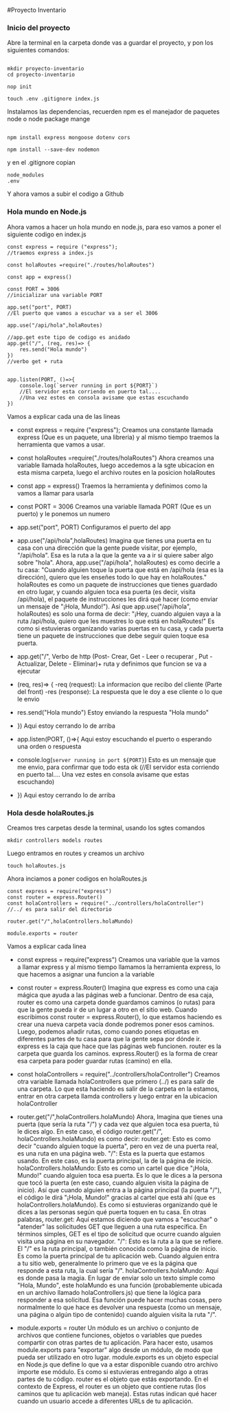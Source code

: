 #Proyecto Inventario
### Inicio del proyecto
Abre la terminal en la carpeta donde vas a guardar el proyecto, y pon los siguientes comandos:
```

mkdir proyecto-inventario
cd proyecto-inventario
```
```
nop init
```
```
touch .env .gitignore index.js
```
Instalamos las dependencias, recuerden npm es el manejador de paquetes node o node package mange
```

npm install express mongoose dotenv cors
```
```
npm install --save-dev nodemon
```
y en el .gitignore copian
```
node_modules
.env
```
Y ahora vamos a subir el codigo a Github

### Hola mundo en Node.js
Ahora vamos a hacer un hola mundo en node.js, para eso vamos a poner el siguiente codigo en index.js
```
const express = require ("express");
//traemos express a index.js 

const holaRoutes =require("./routes/holaRoutes")

const app = express()

const PORT = 3006
//inicializar una variable PORT

app.set("port", PORT)
//El puerto que vamos a escuchar va a ser el 3006

app.use("/api/hola",holaRoutes)

//app.get este tipo de codigo es anidado
app.get("/", (req, res)=> {
    res.send("Hola mundo")
})
//verbo get + ruta


app.listen(PORT, ()=>{
    console.log(`server running in port ${PORT}`)
    //El servidor esta corriendo en puerto tal....
    //Una vez estes en consola avisame que estas escuchando
})

```
Vamos a explicar cada una de las lineas 

- const express = require ("express");
Creamos una constante llamada express (Que es un paquete, una libreria) y al mismo tiempo traemos la herramienta que vamos a usar.

- const holaRoutes =require("./routes/holaRoutes")
Ahora creamos una variable llamada holaRoutes, luego accedemos a la sgte ubicacion en esta misma carpeta, luego el archivo routes en la posicion holaRoutes

- const app = express()
Traemos la herramienta y definimos como la vamos a llamar para usarla

- const PORT = 3006
Creamos una variable llamada PORT (Que es un puerto) y le ponemos un numero

- app.set("port", PORT)
Configuramos el puerto del app

- app.use("/api/hola",holaRoutes)
Imagina que tienes una puerta en tu casa con una dirección que la gente puede visitar, por ejemplo, "/api/hola". Esa es la ruta a la que la gente va a ir si quiere saber algo sobre "hola".
Ahora, app.use("/api/hola", holaRoutes) es como decirle a tu casa:
"Cuando alguien toque la puerta que está en /api/hola (esa es la dirección), quiero que les enseñes todo lo que hay en holaRoutes."
holaRoutes es como un paquete de instrucciones que tienes guardado en otro lugar, y cuando alguien toca esa puerta (es decir, visita /api/hola), el paquete de instrucciones les dirá qué hacer (como enviar un mensaje de "¡Hola, Mundo!").
Así que app.use("/api/hola", holaRoutes) es solo una forma de decir:
"¡Hey, cuando alguien vaya a la ruta /api/hola, quiero que les muestres lo que está en holaRoutes!"
Es como si estuvieras organizando varias puertas en tu casa, y cada puerta tiene un paquete de instrucciones que debe seguir quien toque esa puerta.

- app.get("/",
Verbo de http (Post- Crear, Get - Leer o recuperar , Put - Actualizar, Delete - Eliminar)+ ruta y definimos que funcion se va a ejecutar

- (req, res)=> {
   -req (request): La informacion que recibo del cliente (Parte del front)
   -res (response): La respuesta que le doy a ese cliente o lo que le envio

- res.send("Hola mundo")
Estoy enviando la respuesta "Hola mundo"

- })
Aqui estoy cerrando lo de arriba

- app.listen(PORT, ()=>{
Aqui estoy escuchando el puerto o esperando una orden o respuesta

- console.log(`server running in port ${PORT}`)
Esto es un mensaje que me envio, para confirmar que todo esta ok (//El servidor esta corriendo en puerto tal.... Una vez estes en consola avisame que estas escuchando)

- })
Aqui estoy cerrando lo de arriba

### Hola desde holaRoutes.js

Creamos tres carpetas desde la terminal, usando los sgtes comandos
```
mkdir controllers models routes
```
Luego entramos en routes y creamos un archivo
```
touch holaRoutes.js
```
Ahora inciamos a poner codigos en holaRoutes.js
```
const express = require("express")
const router = express.Router()
const holaControllers = require("../controllers/holaController")
//../ es para salir del directorio

router.get("/",holaControllers.holaMundo)

module.exports = router
```
Vamos a explicar cada linea

- const express = require("express")
Creamos una variable que la vamos a llamar express y al mismo tiempo llamamos la herramienta express, lo que hacemos a asignar una funcion a la variable

- const router = express.Router()
Imagina que express es como una caja mágica que ayuda a las páginas web a funcionar. Dentro de esa caja, router es como una carpeta donde guardamos caminos (o rutas) para que la gente pueda ir de un lugar a otro en el sitio web.
Cuando escribimos const router = express.Router(), lo que estamos haciendo es crear una nueva carpeta vacía donde podremos poner esos caminos. Luego, podemos añadir rutas, como cuando pones etiquetas en diferentes partes de tu casa para que la gente sepa por dónde ir.
express es la caja que hace que las páginas web funcionen.
router es la carpeta que guarda los caminos.
express.Router() es la forma de crear esa carpeta para poder guardar rutas (camino) en ella.

- const holaControllers = require("../controllers/holaController")
Creamos otra variable llamada holaControllers que primero (../) es para salir de una carpeta. Lo que esta haciendo es salir de la carpeta en la estamos, entrar en otra carpeta llamda controllers y luego entrar en la ubicacion holaController

- router.get("/",holaControllers.holaMundo)
Ahora, Imagina que tienes una puerta (que sería la ruta "/") y cada vez que alguien toca esa puerta, tú le dices algo. En este caso, el código router.get("/", holaControllers.holaMundo) es como decir:
router.get: Esto es como decir "cuando alguien toque la puerta", pero en vez de una puerta real, es una ruta en una página web.
"/": Esta es la puerta que estamos usando. En este caso, es la puerta principal, la de la página de inicio.
holaControllers.holaMundo: Esto es como un cartel que dice "¡Hola, Mundo!" cuando alguien toca esa puerta. Es lo que le dices a la persona que tocó la puerta (en este caso, cuando alguien visita la página de inicio).
Así que cuando alguien entra a la página principal (la puerta "/"), el código le dirá "¡Hola, Mundo!" gracias al cartel que está ahí (que es holaControllers.holaMundo).
Es como si estuvieras organizando qué le dices a las personas según qué puerta toquen en tu casa.
En otras palabras, router.get: Aquí estamos diciendo que vamos a "escuchar" o "atender" las solicitudes GET que lleguen a una ruta específica. En términos simples, GET es el tipo de solicitud que ocurre cuando alguien visita una página en su navegador.
"/": Esto es la ruta a la que se refiere. El "/" es la ruta principal, o también conocida como la página de inicio. Es como la puerta principal de tu aplicación web. Cuando alguien entra a tu sitio web, generalmente lo primero que ve es la página que responde a esta ruta, la cual sería "/".
holaControllers.holaMundo: Aquí es donde pasa la magia. En lugar de enviar solo un texto simple como "Hola, Mundo", este holaMundo es una función (probablemente ubicada en un archivo llamado holaControllers.js) que tiene la lógica para responder a esa solicitud.
Esa función puede hacer muchas cosas, pero normalmente lo que hace es devolver una respuesta (como un mensaje, una página o algún tipo de contenido) cuando alguien visita la ruta "/".

- module.exports = router
Un módulo es un archivo o conjunto de archivos que contiene funciones, objetos o variables que puedes compartir con otras partes de tu aplicación. Para hacer esto, usamos module.exports para "exportar" algo desde un módulo, de modo que pueda ser utilizado en otro lugar.
module.exports es un objeto especial en Node.js que define lo que va a estar disponible cuando otro archivo importe ese módulo. Es como si estuvieras entregando algo a otras partes de tu código.
router es el objeto que estás exportando. En el contexto de Express, el router es un objeto que contiene rutas (los caminos que tu aplicación web maneja). Estas rutas indican qué hacer cuando un usuario accede a diferentes URLs de tu aplicación.